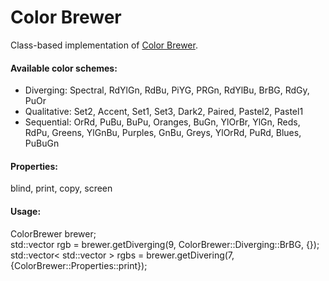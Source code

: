 # Color Brewer

Class-based implementation of [Color Brewer](http://colorbrewer2.org).


#### Available color schemes:<br>
* Diverging:   Spectral, RdYlGn, RdBu, PiYG, PRGn, RdYlBu, BrBG, RdGy, PuOr<br>
* Qualitative: Set2, Accent, Set1, Set3, Dark2, Paired, Pastel2, Pastel1<br>
* Sequential:  OrRd, PuBu, BuPu, Oranges, BuGn, YlOrBr, YlGn, Reds, RdPu, Greens, YlGnBu, Purples, GnBu, Greys, YlOrRd, PuRd, Blues, PuBuGn<br>

#### Properties: <br>
blind, print, copy, screen

#### Usage:<br>
ColorBrewer brewer;<br>
std::vector<float> rgb = brewer.getDiverging(9, ColorBrewer::Diverging::BrBG, {});<br>
std::vector< std::vector<float> > rgbs = brewer.getDivering(7, {ColorBrewer::Properties::print});
